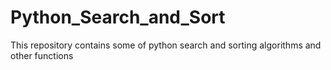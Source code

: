 # Python_Search_and_Sort

This repository contains some of python search and sorting algorithms and other functions
